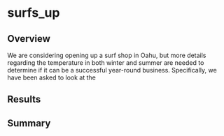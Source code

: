 # surfs_up

## Overview
We are considering opening up a surf shop in Oahu, but more details regarding the temperature in both winter and summer are needed to determine if it can be a successful year-round business. Specifically, we have been asked to look at the 


## Results



## Summary